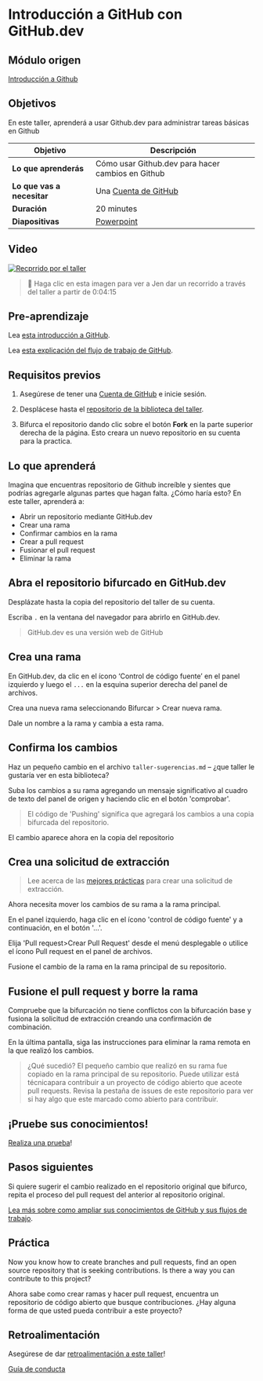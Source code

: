 # Introducción a GitHub con GitHub.dev

## Módulo origen

[Introducción a Github](https://docs.microsoft.com/learn/modules/introduction-to-github/?WT.mc_id=academic-55780-jelooper)

## Objetivos

En este taller, aprenderá a usar Github.dev para administrar tareas básicas en Github

| **Objetivo**              | Descripción                                    |
| ----------------------------- | --------------------------------------------------------------------- |
| **Lo que aprenderás**       | Cómo usar Github.dev para hacer cambios en Github                        |
| **Lo que vas a necesitar**          | Una [Cuenta de GitHub](https://github.com) |
| **Duración**                  | 20 minutes                                                                |
| **Diapositivas**                  | [Powerpoint](./slides.pptx)                                                           |

## Video

[![Recprrido por el taller](./images/promo.png)](https://youtu.be/QJHd4jf4ekI "workshop walk-through")
> 🎥 Haga clic en esta imagen para ver a Jen dar un recorrido a través del taller a partir de 0:04:15


## Pre-aprendizaje

Lea [esta introducción a GitHub](https://docs.microsoft.com/learn/modules/introduction-to-github/1-introduction/?WT.mc_id=academic-55780-jelooper).

Lea [esta explicación del flujo de trabajo de GitHub](https://docs.microsoft.com/learn/modules/introduction-to-github/2-what-is-github/?WT.mc_id=academic-55780-jelooper).

## Requisitos previos

1. Asegúrese de tener una [Cuenta de GitHub](https://github.com) e inicie sesión.

1. Desplácese hasta el  [repositorio de la biblioteca del taller](https://github.com/microsoft/workshop-library).


1. Bifurca el repositorio dando clic sobre el botón **Fork** en la parte superior derecha de la página. Esto creara un nuevo repositorio en su cuenta para la practica.

## Lo que aprenderá

Imagina que encuentras repositorio de Github increíble y sientes que podrías agregarle algunas partes que hagan falta. ¿Cómo haría esto? En este taller, aprenderá a:

- Abrir un repositorio mediante GitHub.dev
- Crear una rama
- Confirmar cambios en la rama
- Crear a pull request
- Fusionar el pull request
- Eliminar la rama

## Abra el repositorio bifurcado en GitHub.dev

Desplázate hasta la copia del repositorio del taller de su cuenta. 

Escriba `.` en la ventana del navegador para abrirlo en GitHub.dev.


> GitHub.dev es una versión web de GitHub

## Crea una rama

En GitHub.dev, da clic en el ícono ‘Control de código fuente’ en el panel izquierdo y luego el `...` en la esquina superior derecha del panel de archivos.

Crea una nueva rama seleccionando Bifurcar > Crear nueva rama.

Dale un nombre a la rama y cambia a esta rama.

## Confirma los cambios

Haz un pequeño cambio en el archivo `taller-sugerencias.md` – ¿que taller le gustaría ver en esta biblioteca?

Suba los cambios a su rama agregando un mensaje significativo al cuadro de texto del panel de origen y haciendo clic en el botón 'comprobar'.

> El código de 'Pushing' significa que agregará los cambios a una copia bifurcada del repositorio.

El cambio aparece ahora en la copia del repositorio

## Crea una solicitud de extracción

> Lee acerca de las [mejores prácticas](https://docs.microsoft.com/learn/modules/contribute-open-source/4-exercise-create-pr/?WT.mc_id=academic-55780-jelooper) para crear una solicitud de extracción.

Ahora necesita mover los cambios de su rama a la rama principal.

En el panel izquierdo, haga clic en el ícono 'control de código fuente'  y a continuación, en el botón '...'.

Elija 'Pull request>Crear Pull Request' desde el menú desplegable o utilice el ícono Pull request en el panel de archivos.

Fusione el cambio de la rama en la rama principal de su repositorio.

## Fusione el pull request y borre la rama

Compruebe que la bifurcación no tiene conflictos con la bifurcación base y fusiona la solicitud de extracción creando una confirmación de combinación.

En la última pantalla, siga las instrucciones para eliminar la rama remota en la que realizó los cambios.

> ¿Qué sucedió? El pequeño cambio que realizó en su rama fue copiado en la rama principal de su repositorio. Puede utilizar está técnicapara contribuir a un proyecto de código abierto que aceote pull requests. Revisa la pestaña de issues de este repositorio para ver si hay algo que este marcado como abierto para contribuir.

## ¡Pruebe sus conocimientos!

[Realiza una prueba](https://docs.microsoft.com/learn/modules/introduction-to-github/4-knowledge-check/?WT.mc_id=academic-55780-jelooper)!

## Pasos siguientes

Si quiere sugerir el cambio realizado en el repositorio original que bifurco, repita el proceso del pull request del anterior al repositorio original.

[Lea más sobre como ampliar sus conocimientos de GitHub y sus flujos de trabajo](https://docs.microsoft.com/learn/modules/contribute-open-source/5-next-steps/?WT.mc_id=academic-55780-jelooper).

## Práctica

Now you know how to create branches and pull requests, find an open source repository that is seeking contributions. Is there a way you can contribute to this project?

Ahora sabe como crear ramas y hacer pull request, encuentra un repositorio de código abierto que busque contribuciones. ¿Hay alguna forma de que usted pueda contribuir a este proyecto?

## Retroalimentación

Asegúrese de dar [retroalimentación a este taller](https://forms.office.com/r/MdhJWMZthR)!

[Guía de conducta](../../CODE_OF_CONDUCT.md)

